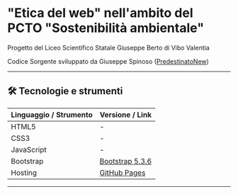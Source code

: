# "Etica del web" nell'ambito del PCTO "Sostenibilità ambientale"

Progetto del Liceo Scientifico Statale Giuseppe Berto di Vibo Valentia

Codice Sorgente sviluppato da Giuseppe Spinoso ([PredestinatoNew](https://github.com/PredestinatoNew))

---

## 🛠️ Tecnologie e strumenti

| Linguaggio / Strumento | Versione / Link                                       |
|------------------------|-------------------------------------------------------|
| HTML5                  | -                                                     |
| CSS3                   | -                                                     |
| JavaScript             | -                                                     |
| Bootstrap              | [Bootstrap 5.3.6](https://getbootstrap.com/docs/5.3/) |
| Hosting                | [GitHub Pages](https://pages.github.com/)             |

---
